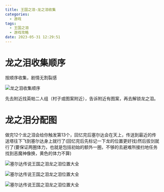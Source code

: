 ```yaml
---
title: 王国之泪-龙之泪收集
categories:
  - 游戏
tags:
  - 王国之泪
  - 游戏攻略
date: 2023-05-31 12:29:51
---
```


# 龙之泪收集顺序

按顺序收集，剧情无割裂感

![龙之泪收集顺序](https://cdn.myshenle.top/images/202305311232154.jpeg)

先去附近找英帕二人组（村子或图案附近），告诉附近有图案，再去解锁龙之泪。

# 龙之泪分配图

做完12个龙之泪会给你触发第13个，回忆完后塞尔达会在天上，传送到最近的传送塔往下飞到塞尔达身上就行了(回忆完后先标记一下龙的位置更好找)然后拔剑就行了(要保证两圈体力，也就是包括初始的额外一圈，不够的去避难所接扫地任务找到恶魔神像换，黄色的体力不算)

![塞尔达传说王国之泪龙之泪位置大全](https://cdn.myshenle.top/images/202305311236822.jpg)

![塞尔达传说王国之泪龙之泪位置大全](https://cdn.myshenle.top/images/202305311237831.jpg)

![塞尔达传说王国之泪龙之泪位置大全](https://cdn.myshenle.top/images/202305311237035.jpg)

